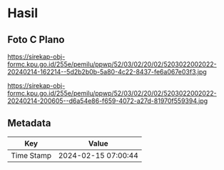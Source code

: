 # Hasil

## Foto C Plano

https://sirekap-obj-formc.kpu.go.id/255e/pemilu/ppwp/52/03/02/20/02/5203022002022-20240214-162214--5d2b2b0b-5a80-4c22-8437-fe6a067e03f3.jpg

https://sirekap-obj-formc.kpu.go.id/255e/pemilu/ppwp/52/03/02/20/02/5203022002022-20240214-200605--d6a54e86-f659-4072-a27d-81970f559394.jpg


## Metadata

| Key        | Value               |
| ---------- | ------------------- |
| Time Stamp | 2024-02-15 07:00:44 |



